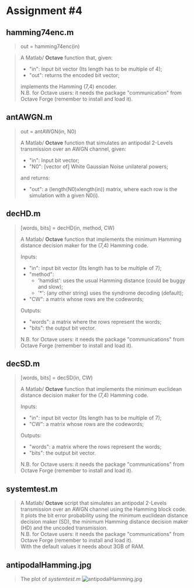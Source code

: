# Assignment #4

## hamming74enc.m

> 	 out = hamming74enc(in)

> A Matlab/ __Octave__ function that, given:
>
> * "in": Input bit vector (Its length has to be multiple of 4);  
> * "out": returns the encoded bit vector;
>
> implements the Hamming (7,4) encoder.  
> N.B. for Octave users: it needs the package "communication" from 
> Octave Forge (remember to install and load it).

## antAWGN.m

> 	 out = antAWGN(in, N0)
>
> A Matlab/ __Octave__ function that simulates an antipodal 
> 2-Levels transmission over an AWGN channel, given:
>
> * "in": Input bit vector;  
> * "N0": [vector of] White Gaussian Noise unilateral powers;
>
> and returns:
>
> * "out": a (length(N0)xlength(in)) matrix, where each row is 
> the simulation with a given N0(i).

## decHD.m

>	[words, bits] = decHD(in, method, CW)
>
> A Matlab/ __Octave__ function that implements the minimum Hamming 
> distance decision maker for the (7,4) Hamming code.
>
> Inputs:
>
> * "in": input bit vector (Its length has to be multiple of 7);  
> * "method":  
>   * 'hamdist': uses the usual Hamming distance (could be buggy and slow);  
>   * '*': (any other string) uses the syndrome decoding (default);  
> * "CW": a matrix whose rows are the codewords;  
>
> Outputs:
>
> * "words": a matrix where the rows represent the words;   
> * "bits": the output bit vector.
>
> N.B. for Octave users: it needs the package "communications" from 
> Octave Forge (remember to install and load it).

## decSD.m

>	[words, bits] = decSD(in, CW)
>
> A Matlab/ __Octave__ function that implements the minimum euclidean 
> distance decision maker for the (7,4) Hamming code. 
>
> Inputs:
>
> * "in": input bit vector (Its length has to be multiple of 7);  
> * "CW": a matrix whose rows are the codewords;  
>
> Outputs:
>
> * "words": a matrix where the rows represent the words;   
> * "bits": the output bit vector.
>
> N.B. for Octave users: it needs the package "communications" from 
> Octave Forge (remember to install and load it).

## systemtest.m

> A Matlab/ __Octave__ script that simulates an antipodal 2-Levels transmission 
> over an AWGN channel using the Hamming block code.  
> It plots the bit error probability using the minimum euclidean distance decision maker (SD),
> the minimum Hamming distance decision maker (HD) and the uncoded transmission.  
> N.B. for Octave users: it needs the package "communications" from 
> Octave Forge (remember to install and load it).  
> With the default values it needs about 3GB of RAM.

## antipodalHamming.jpg

> The plot of _systemtest.m_
![antipodalHamming.jpg](https://raw.github.com/alexpacini/Uni.Snippets/master/TIC/assignment04_noisyap2LHamm/antipodalHamming.jpg)
